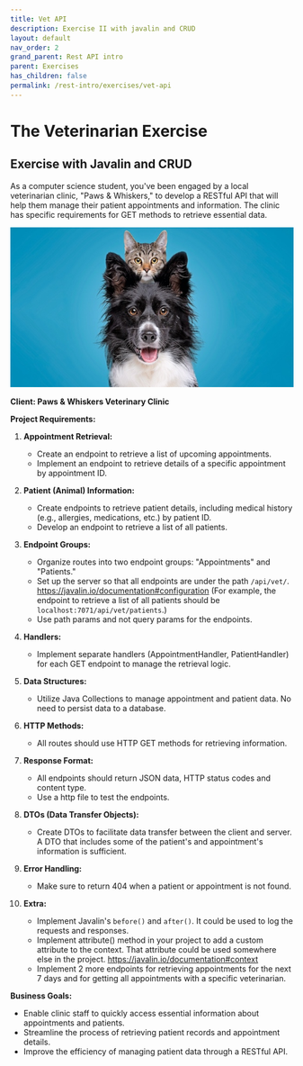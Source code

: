 ```yaml
---
title: Vet API
description: Exercise II with javalin and CRUD
layout: default
nav_order: 2
grand_parent: Rest API intro
parent: Exercises
has_children: false
permalink: /rest-intro/exercises/vet-api
---
```


# The Veterinarian Exercise

## Exercise with Javalin and CRUD

As a computer science student, you've been engaged by a local veterinarian clinic, "Paws & Whiskers," to develop a RESTful API that will help them manage their patient appointments and information. The clinic has specific requirements for GET methods to retrieve essential data.

![Cat and dog](./images/cats_and_dogs.jpg)

**Client: Paws & Whiskers Veterinary Clinic**

**Project Requirements:**

1. **Appointment Retrieval:**
    - Create an endpoint to retrieve a list of upcoming appointments.
    - Implement an endpoint to retrieve details of a specific appointment by appointment ID.

2. **Patient (Animal) Information:**
    - Create endpoints to retrieve patient details, including medical history (e.g., allergies, medications, etc.) by patient ID.
    - Develop an endpoint to retrieve a list of all patients.

3. **Endpoint Groups:**
    - Organize routes into two endpoint groups: "Appointments" and "Patients."
    - Set up the server so that all endpoints are under the path `/api/vet/`. <https://javalin.io/documentation#configuration>
      (For example, the endpoint to retrieve a list of all patients should be `localhost:7071/api/vet/patients`.)
    - Use path params and not query params for the endpoints.

4. **Handlers:**
    - Implement separate handlers (AppointmentHandler, PatientHandler) for each GET endpoint to manage the retrieval logic.

5. **Data Structures:**
    - Utilize Java Collections to manage appointment and patient data. No need to persist data to a database.

6. **HTTP Methods:**
    - All routes should use HTTP GET methods for retrieving information.

7. **Response Format:**
    - All endpoints should return JSON data, HTTP status codes and content type.
    - Use a http file to test the endpoints.

8. **DTOs (Data Transfer Objects):**
    - Create DTOs to facilitate data transfer between the client and server. A DTO that includes some of the patient's and appointment's information is sufficient.

9. **Error Handling:**
    - Make sure to return 404 when a patient or appointment is not found.

10. **Extra:**
    - Implement Javalin's `before()` and `after()`. It could be used to log the requests and responses.
    - Implement attribute() method in your project to add a custom attribute to the context. That attribute could be used somewhere else in the project. <https://javalin.io/documentation#context>
    - Implement 2 more endpoints for retrieving appointments for the next 7 days and for getting all appointments with a specific veterinarian.

**Business Goals:**

- Enable clinic staff to quickly access essential information about appointments and patients.
- Streamline the process of retrieving patient records and appointment details.
- Improve the efficiency of managing patient data through a RESTful API.
